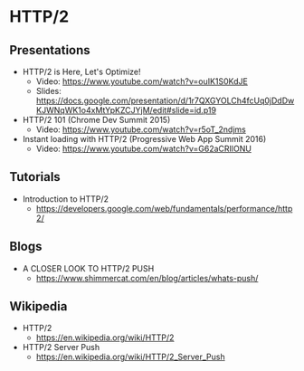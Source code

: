 # HTTP/2

## Presentations
* HTTP/2 is Here, Let's Optimize!
  * Video: https://www.youtube.com/watch?v=ouIK1S0KdJE
  * Slides: https://docs.google.com/presentation/d/1r7QXGYOLCh4fcUq0jDdDwKJWNqWK1o4xMtYpKZCJYjM/edit#slide=id.p19
* HTTP/2 101 (Chrome Dev Summit 2015)
  * Video: https://www.youtube.com/watch?v=r5oT_2ndjms
* Instant loading with HTTP/2 (Progressive Web App Summit 2016)
  * Video: https://www.youtube.com/watch?v=G62aCRIlONU

## Tutorials
* Introduction to HTTP/2
  * https://developers.google.com/web/fundamentals/performance/http2/

## Blogs
* A CLOSER LOOK TO HTTP/2 PUSH
  * https://www.shimmercat.com/en/blog/articles/whats-push/

## Wikipedia
* HTTP/2
  * https://en.wikipedia.org/wiki/HTTP/2
* HTTP/2 Server Push
  * https://en.wikipedia.org/wiki/HTTP/2_Server_Push
